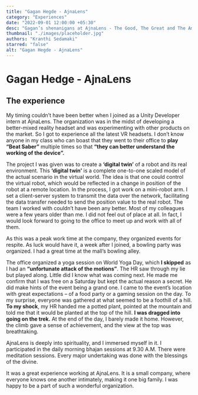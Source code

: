 ```yaml
---
title: "Gagan Hegde - AjnaLens"
category: "Experiences"
date: "2022-09-01 12:00:00 +05:30"
desc: "Gagan’s shenanigans at AjnaLens - The Good, The Great and The Amazing"
thumbnail: "./images/placeholder.jpg"
authors: "Kranthi Sedamaki"
starred: "false"
alt: "Gagan Hegde - AjnaLens"
---
```


# Gagan Hedge - AjnaLens

## **The experience**

My timing couldn’t have been better when I joined as a Unity Developer intern at AjnaLens. The organization was in the midst of developing a better-mixed reality headset and was experimenting with other products on the market. So I got to experience all the latest VR headsets. I don’t know anyone in my class who can boast that they went to their office to **play “Beat Saber”** multiple times so that **“they can better understand the working of the device”.**

The project I was given was to create a **‘digital twin’** of a robot and its real environment. This **‘digital twin’** is a complete one-to-one scaled model of the actual scenario in the virtual world. The idea is that one could control the virtual robot, which would be reflected in a change in position of the robot at a remote location. In the process, I got work on a mini-robot arm. I set a client-server system to transmit the data over the network, facilitating the data transfer needed to send the position value to the real robot. The team I worked with couldn’t have been any better. Most of my colleagues were a few years older than me. I did not feel out of place at all. In fact, I would look forward to going to the office to meet up and work with all of them.

As this was a peak work time at the company, they organized events for respite. As luck would have it, a week after I joined, a bowling party was organized. I had a great time at the mall’s bowling alley.

The office organized a yoga session on World Yoga Day, which **I skipped** as I had an **“unfortunate attack of the motions”**. The HR saw through my lie but played along. Little did I know what was coming next. He made me confirm that I was free on a Saturday but kept the actual reason a secret. He did make hints of the event being a grand one. I came to the event’s location with great expectations – of a food party or a gaming session on the day. To my surprise, everyone was gathered at what seemed to be a foothill of a hill. **To my shock**, my HR handed me a potted plant, pointed at the mountain and told me that it would be planted at the top of the hill. **I was dragged into going on the trek.** At the end of the day, I barely made it home. However, the climb gave a sense of achievement, and the view at the top was breathtaking.

AjnaLens is deeply into spirituality, and I immersed myself in it. I participated in the daily morning bhajan sessions at 9.30 A.M. There were meditation sessions. Every major undertaking was done with the blessings of the divine.

It was a great experience working at AjnaLens. It is a small company, where everyone knows one another intimately, making it one big family. I was happy to be a part of such a wonderful organization.